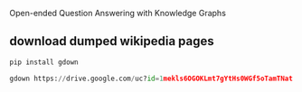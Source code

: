 Open-ended Question Answering with Knowledge Graphs

## download dumped wikipedia pages 

```python
pip install gdown

gdown https://drive.google.com/uc?id=1mekls6OGOKLmt7gYtHs0WGf5oTamTNat
```